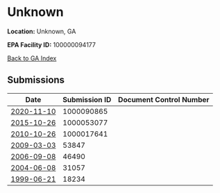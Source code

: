 # Unknown

**Location:** Unknown, GA

**EPA Facility ID:** 100000094177

[Back to GA Index](../../index.md)

## Submissions

| Date | Submission ID | Document Control Number |
|------|--------------|-------------------------|
| [2020-11-10](submissions/1000090865.md) | 1000090865 |  |
| [2015-10-26](submissions/1000053077.md) | 1000053077 |  |
| [2010-10-26](submissions/1000017641.md) | 1000017641 |  |
| [2009-03-03](submissions/53847.md) | 53847 |  |
| [2006-09-08](submissions/46490.md) | 46490 |  |
| [2004-06-08](submissions/31057.md) | 31057 |  |
| [1999-06-21](submissions/18234.md) | 18234 |  |
